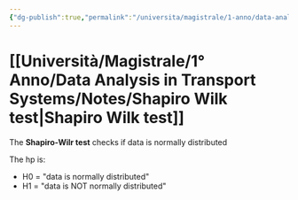 ```yaml
---
{"dg-publish":true,"permalink":"/universita/magistrale/1-anno/data-analysis-in-transport-systems/notes/shapiro-wilk-test/","tags":["UNI"]}
---
```


# [[Università/Magistrale/1° Anno/Data Analysis in Transport Systems/Notes/Shapiro Wilk test\|Shapiro Wilk test]]

The **Shapiro-Wilr test** checks if data is normally distributed

The hp is:
- H0 = "data is normally distributed"
- H1 = "data is NOT normally distributed"



